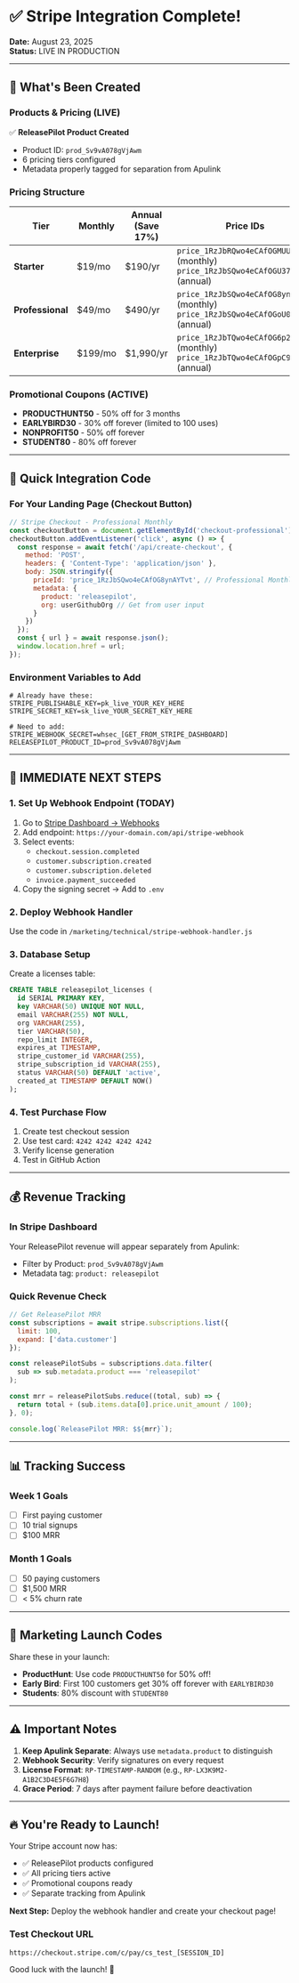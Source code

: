 # ✅ Stripe Integration Complete!

**Date:** August 23, 2025  
**Status:** LIVE IN PRODUCTION

---

## 🎉 What's Been Created

### Products & Pricing (LIVE)
✅ **ReleasePilot Product Created**
- Product ID: `prod_Sv9vA078gVjAwm`
- 6 pricing tiers configured
- Metadata properly tagged for separation from Apulink

### Pricing Structure
| Tier | Monthly | Annual (Save 17%) | Price IDs |
|------|---------|-------------------|-----------|
| **Starter** | $19/mo | $190/yr | `price_1RzJbRQwo4eCAfOGMUUxMNUI` (monthly)<br>`price_1RzJbSQwo4eCAfOGU37DUcPk` (annual) |
| **Professional** | $49/mo | $490/yr | `price_1RzJbSQwo4eCAfOG8ynAYTvt` (monthly)<br>`price_1RzJbSQwo4eCAfOGoU0PqoA5` (annual) |
| **Enterprise** | $199/mo | $1,990/yr | `price_1RzJbTQwo4eCAfOG6p21rWez` (monthly)<br>`price_1RzJbTQwo4eCAfOGpC9XYYxr` (annual) |

### Promotional Coupons (ACTIVE)
- **PRODUCTHUNT50** - 50% off for 3 months
- **EARLYBIRD30** - 30% off forever (limited to 100 uses)
- **NONPROFIT50** - 50% off forever
- **STUDENT80** - 80% off forever

---

## 🔗 Quick Integration Code

### For Your Landing Page (Checkout Button)
```javascript
// Stripe Checkout - Professional Monthly
const checkoutButton = document.getElementById('checkout-professional');
checkoutButton.addEventListener('click', async () => {
  const response = await fetch('/api/create-checkout', {
    method: 'POST',
    headers: { 'Content-Type': 'application/json' },
    body: JSON.stringify({
      priceId: 'price_1RzJbSQwo4eCAfOG8ynAYTvt', // Professional Monthly
      metadata: {
        product: 'releasepilot',
        org: userGithubOrg // Get from user input
      }
    })
  });
  const { url } = await response.json();
  window.location.href = url;
});
```

### Environment Variables to Add
```env
# Already have these:
STRIPE_PUBLISHABLE_KEY=pk_live_YOUR_KEY_HERE
STRIPE_SECRET_KEY=sk_live_YOUR_SECRET_KEY_HERE

# Need to add:
STRIPE_WEBHOOK_SECRET=whsec_[GET_FROM_STRIPE_DASHBOARD]
RELEASEPILOT_PRODUCT_ID=prod_Sv9vA078gVjAwm
```

---

## 🚨 IMMEDIATE NEXT STEPS

### 1. Set Up Webhook Endpoint (TODAY)
1. Go to [Stripe Dashboard → Webhooks](https://dashboard.stripe.com/webhooks)
2. Add endpoint: `https://your-domain.com/api/stripe-webhook`
3. Select events:
   - `checkout.session.completed`
   - `customer.subscription.created`
   - `customer.subscription.deleted`
   - `invoice.payment_succeeded`
4. Copy the signing secret → Add to `.env`

### 2. Deploy Webhook Handler
Use the code in `/marketing/technical/stripe-webhook-handler.js`

### 3. Database Setup
Create a licenses table:
```sql
CREATE TABLE releasepilot_licenses (
  id SERIAL PRIMARY KEY,
  key VARCHAR(50) UNIQUE NOT NULL,
  email VARCHAR(255) NOT NULL,
  org VARCHAR(255),
  tier VARCHAR(50),
  repo_limit INTEGER,
  expires_at TIMESTAMP,
  stripe_customer_id VARCHAR(255),
  stripe_subscription_id VARCHAR(255),
  status VARCHAR(50) DEFAULT 'active',
  created_at TIMESTAMP DEFAULT NOW()
);
```

### 4. Test Purchase Flow
1. Create test checkout session
2. Use test card: `4242 4242 4242 4242`
3. Verify license generation
4. Test in GitHub Action

---

## 💰 Revenue Tracking

### In Stripe Dashboard
Your ReleasePilot revenue will appear separately from Apulink:
- Filter by Product: `prod_Sv9vA078gVjAwm`
- Metadata tag: `product: releasepilot`

### Quick Revenue Check
```javascript
// Get ReleasePilot MRR
const subscriptions = await stripe.subscriptions.list({
  limit: 100,
  expand: ['data.customer']
});

const releasePilotSubs = subscriptions.data.filter(
  sub => sub.metadata.product === 'releasepilot'
);

const mrr = releasePilotSubs.reduce((total, sub) => {
  return total + (sub.items.data[0].price.unit_amount / 100);
}, 0);

console.log(`ReleasePilot MRR: $${mrr}`);
```

---

## 📊 Tracking Success

### Week 1 Goals
- [ ] First paying customer
- [ ] 10 trial signups
- [ ] $100 MRR

### Month 1 Goals
- [ ] 50 paying customers
- [ ] $1,500 MRR
- [ ] < 5% churn rate

---

## 🎯 Marketing Launch Codes

Share these in your launch:
- **ProductHunt**: Use code `PRODUCTHUNT50` for 50% off!
- **Early Bird**: First 100 customers get 30% off forever with `EARLYBIRD30`
- **Students**: 80% discount with `STUDENT80`

---

## ⚠️ Important Notes

1. **Keep Apulink Separate**: Always use `metadata.product` to distinguish
2. **Webhook Security**: Verify signatures on every request
3. **License Format**: `RP-TIMESTAMP-RANDOM` (e.g., `RP-LX3K9M2-A1B2C3D4E5F6G7H8`)
4. **Grace Period**: 7 days after payment failure before deactivation

---

## 🔥 You're Ready to Launch!

Your Stripe account now has:
- ✅ ReleasePilot products configured
- ✅ All pricing tiers active
- ✅ Promotional coupons ready
- ✅ Separate tracking from Apulink

**Next Step:** Deploy the webhook handler and create your checkout page!

### Test Checkout URL
```
https://checkout.stripe.com/c/pay/cs_test_[SESSION_ID]
```

Good luck with the launch! 🚀
